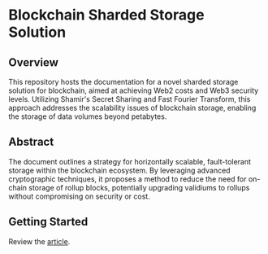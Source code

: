 # Blockchain Sharded Storage Solution

## Overview

This repository hosts the documentation for a novel sharded storage solution for blockchain, aimed at achieving Web2 costs and Web3 security levels. Utilizing Shamir's Secret Sharing and Fast Fourier Transform, this approach addresses the scalability issues of blockchain storage, enabling the storage of data volumes beyond petabytes.

## Abstract

The document outlines a strategy for horizontally scalable, fault-tolerant storage within the blockchain ecosystem. By leveraging advanced cryptographic techniques, it proposes a method to reduce the need for on-chain storage of rollup blocks, potentially upgrading validiums to rollups without compromising on security or cost.

## Getting Started

Review the [article](./article/main.md).